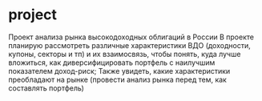 # project

Проект анализа рынка высокодоходных облигаций в России
В проекте планирую рассмотреть различные характеристики ВДО (доходности, купоны, секторы и тп) и их взаимосвязь, чтобы понять, куда лучше
вложиться, как диверсифицировать портфель с наилучшим показателем доход-риск; Также увидеть, какие характеристики преобладают на рынке 
(провести анализ рынка перед тем, как составлять портфель)
